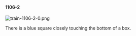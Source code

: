 #### 1106-2
![train-1106-2-0.png](https://github.com/lil-lab/nlvr/raw/master/nlvr/train/images/24/train-1106-2-0.png "train-1106-2-0.png")

There is a blue square closely touching the bottom of a box.